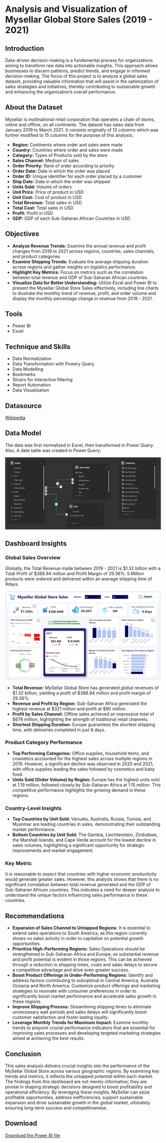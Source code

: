 # Analysis and Visualization of Mysellar Global Store Sales (2019 - 2021)

## Introduction
Data-driven decision-making is a fundamental process for organizations aiming to transform raw data into actionable insights. This approach allows businesses to discern patterns, predict trends, and engage in informed decision-making. The focus of this project is to analyze a global sales dataset, providing valuable information that will assist in the optimization of sales strategies and initiatives, thereby contributing to sustainable growth and enhancing the organization’s overall performance.

## About the Dataset
Mysellar is multinational retail corporation that operates a chain of stores, online and offline, on all continents.
The dataset has sales data from January 2019 to March 2021. It consists originally of 13 columns which was further modified to 15 columns for the purpose of this analysis;

- **Region:** Continents where order and sales were made
- **Country:** Countries where order and sales were made
- **Category:** Types of Products sold by the store
- **Sales Channel:** Medium of sales
- **Order Priority:** Rank of order according to priority
- **Order Date:** Date in which the order was placed
- **Order ID:** Unique identifier for each order placed by a customer
- **Ship Date:** Date in which the order was shipped
- **Units Sold:** Volume of orders
- **Unit Price**: Price of product in USD
- **Unit Cost:** Cost of product in USD
- **Total Revenue:** Total sales in USD
- **Total Cost:** Total sales in USD
- **Profit:** Profit in USD
- **GDP:** GDP of each Sub-Saharan African Countries in USD

## Objectives
- **Analyze Revenue Trends:** Examine the annual revenue and profit changes from 2019 to 2021 across regions, countries, sales channels, and product categories
- **Examine Shipping Trends:** Evaluate the average shipping duration across regions and gather insights on logistics performance.
- **Highlight Key Metrics:** Focus on metrics such as the correlation between total revenue and GDP of Sub-Saharan African countries. 
- **Visualize Data for Better Understanding:** Utilize Excel and Power BI to present the Mysellar Global Store Sales effectively, including line charts to illustrate the monthly trend of revenue, profit, and order volume and display the monthly percentage change in revenue from 2019 - 2021.

## Tools
- Power BI
- Excel

## Technique and Skills
- Data Normalization
- Data Transformation with Powery Query
- Data Modelling
- Bookmarks
- Slicers for interactive filtering
- Report Automation
- Data Visualization

## Datasource
<a href = "https://en.wikipedia.org/wiki/List_of_African_countries_by_GDP_(nominal)"> Wikipedia </a>

## Data Model
The data was first normalized in Excel, then transformed in Power Query. Also, A date table was created in Power Query. 

![Data Model](https://github.com/Faithe7/Demo-Mysellar-Global-Store-Sales/blob/main/images/mysellar_sales_portfolio_data_model.PNG)

## Dashboard Insights
### Global Sales Overview
Globally, the Total Revenue made between 2019 - 2021 is $1.32 billion with a Total Profit of $388.94 million and Profit Margin of 29.36%. 5 Million products were ordered and delivered within an average shipping time of 9days.

![Overview Dashboard](https://github.com/Faithe7/Demo-Mysellar-Global-Store-Sales/blob/main/images/mysellar_sales_portfolio_main.PNG) 

- **Total Revenue:** MySellar Global Store has generated global revenues of $1.32 billion, yielding a profit of $388.94 million and profit margin of 29.36%.
- **Revenue and Profit by Region:** Sub-Saharan Africa generated the highest revenue at $321 million and profit at $90 million.
- **Profit by Sales Channel:** Offline sales achieved an impressive total of $676 million, highlighting the strength of traditional retail channels.
- **Shortest Shipping Duration:** Europe guarantees the shortest shipping time, with deliveries completed in just 8 days.

### Product Category Performance
- **Top Performing Categories:** Office supplies, household items, and cosmetics accounted for the highest sales across multiple regions in 2019. However, a significant decline was observed in 2020 and 2021, with office supplies leading the sales followed by cosmetics and baby food.
- **Units Sold (Order Volume) by Region:** Europe has the highest units sold at 1.19 million, followed closely by Sub-Saharan Africa at 1.15 million. This competitive performance highlights the growing demand in these regions. 

### Country-Level Insights
- **Top Countries by Unit Sold:** Vanuatu, Australia, Russia, Tunisia, and Myanmar are leading countries in sales, demonstrating their outstanding market performance.
- **Bottom Countries by Unit Sold:** The Gambia, Liechtenstein, Zimbabwe, the Marshall Islands, and Cape Verde account for the lowest decline in sales volumes, highlighting a significant opportunity for strategic improvements and market engagement.

### Key Metric
It is reasonable to expect that countries with higher economic productivity would generate greater sales. However, this analysis shows that there is no significant correlation between total revenue generated and the GDP of Sub-Saharan African countries. This indicates a need for deeper analysis to understand the unique factors influencing sales performance in these countries.

## Recommendations
- **Expansion of Sales Channel to Untapped Regions:** It is essential to extend sales operations to South America, as this region currently shows no sales activity in order to capitalize on potential growth opportunities.
- **Prioritize High-Performing Regions:** Sales Operations should be strengthened in Sub-Saharan Africa and Europe, as substantial revenue and profit potential is evident in those regions. This can be achieved through a reduction in shipping times, costs and sales delays to secure a competitive advantage and drive even greater success. 
- **Boost Product Offerings in Under-Performing Regions:** Identify and address factors contributing to suboptimal in Central America, Australia Oceania and North America. Customize product offerings and marketing strategies to resonate with consumer preferences in order to significantly boost market performance and accelerate sales growth in these regions. 
- **Improve Shipping Process:** Streamlining shipping times to eliminate unnecessary wait periods and sales delays will significantly boost customer satisfaction and foster lasting loyalty. 
- **Leverage Monthly Trends for Maximum Impact:** Examine monthly trends to pinpoint crucial performance indicators that are essential for improving sales processes and developing targeted marketing strategies aimed at achieving the best results.

## Conclusion
This sales analysis delivers crucial insights into the performance of the MySellar Global Store across various geographic regions. By examining key trends and metrics, it reflects the untapped potential within each market. The findings from this dashboard are not merely informative; they are pivotal in shaping strategic decisions designed to boost profitability and operational efficiency. By leveraging these insights, MySellar can seize profitable opportunities, address inefficiencies, support sustainable expansion and drive sustainable growth in the global market, ultimately ensuring long-term success and competitiveness.

## Download
<a href = "https://github.com/Faithe7/Demo-Mysellar-Global-Store-Sales/blob/main/images/Eliot_Faith_Mysellar_Global_Sales_Project.pbix"> Download the Power BI file </a>

